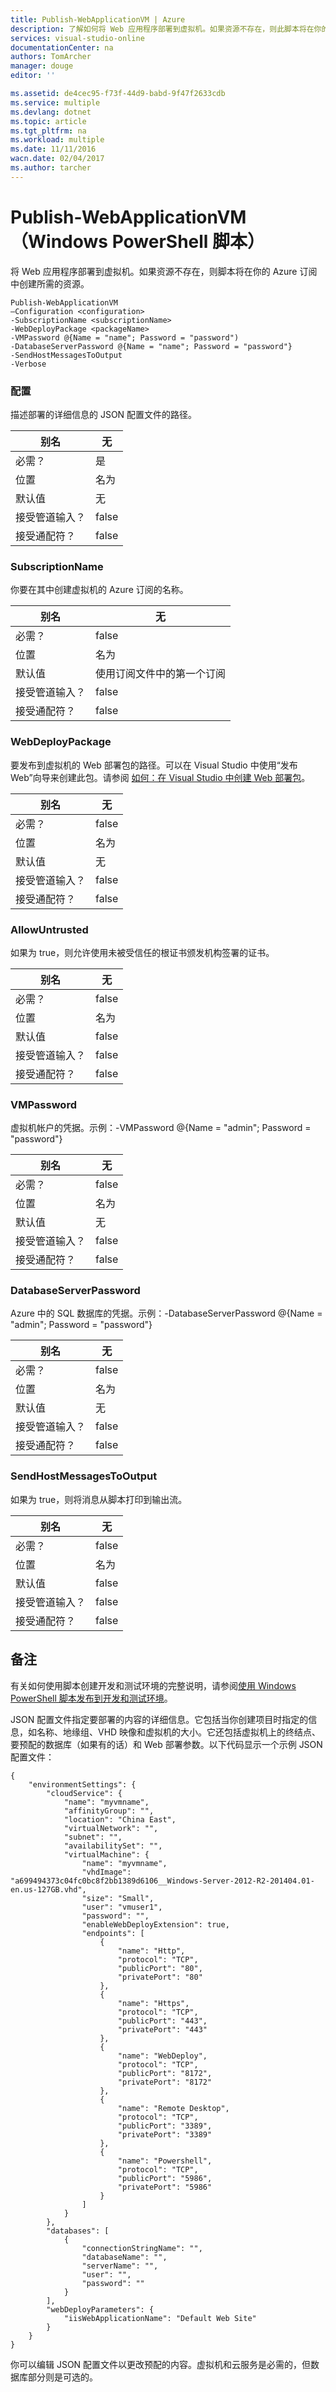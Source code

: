 ```yaml
---
title: Publish-WebApplicationVM | Azure
description: 了解如何将 Web 应用程序部署到虚拟机。如果资源不存在，则此脚本将在你的 Azure 订阅中创建所需的资源。
services: visual-studio-online
documentationCenter: na
authors: TomArcher
manager: douge
editor: ''

ms.assetid: de4cec95-f73f-44d9-babd-9f47f2633cdb
ms.service: multiple
ms.devlang: dotnet
ms.topic: article
ms.tgt_pltfrm: na
ms.workload: multiple
ms.date: 11/11/2016
wacn.date: 02/04/2017
ms.author: tarcher
---
```


# Publish-WebApplicationVM（Windows PowerShell 脚本）

将 Web 应用程序部署到虚拟机。如果资源不存在，则脚本将在你的 Azure 订阅中创建所需的资源。

```
Publish-WebApplicationVM
–Configuration <configuration>
-SubscriptionName <subscriptionName>
-WebDeployPackage <packageName>
-VMPassword @{Name = "name"; Password = "password")
-DatabaseServerPassword @{Name = "name"; Password = "password"}
-SendHostMessagesToOutput
-Verbose
```

### 配置

描述部署的详细信息的 JSON 配置文件的路径。

|别名|无|
|---|---|
|必需？|是|
|位置|名为|
|默认值|无|
|接受管道输入？|false|
|接受通配符？|false|

### SubscriptionName

你要在其中创建虚拟机的 Azure 订阅的名称。

|别名|无|
|---|---|
|必需？|false|
|位置|名为|
|默认值|使用订阅文件中的第一个订阅|
|接受管道输入？|false|
|接受通配符？|false|

### WebDeployPackage

要发布到虚拟机的 Web 部署包的路径。可以在 Visual Studio 中使用“发布 Web”向导来创建此包。请参阅 [如何：在 Visual Studio 中创建 Web 部署包](https://msdn.microsoft.com/zh-cn/library/dd465323.aspx)。

|别名|无|
|---|---|
|必需？|false|
|位置|名为|
|默认值|无|
|接受管道输入？|false|
|接受通配符？|false|

### AllowUntrusted

如果为 true，则允许使用未被受信任的根证书颁发机构签署的证书。

|别名|无|
|---|---|
|必需？|false|
|位置|名为|
|默认值|false|
|接受管道输入？|false|
|接受通配符？|false|

### VMPassword

虚拟机帐户的凭据。示例：-VMPassword @{Name = "admin"; Password = "password"}

|别名|无|
|---|---|
|必需？|false|
|位置|名为|
|默认值|无|
|接受管道输入？|false|
|接受通配符？|false|

### DatabaseServerPassword

Azure 中的 SQL 数据库的凭据。示例：-DatabaseServerPassword @{Name = "admin"; Password = "password"}

|别名|无|
|---|---|
|必需？|false|
|位置|名为|
|默认值|无|
|接受管道输入？|false|
|接受通配符？|false|

### SendHostMessagesToOutput

如果为 true，则将消息从脚本打印到输出流。

|别名|无|
|---|---|
|必需？|false|
|位置|名为|
|默认值|false|
|接受管道输入？|false|
|接受通配符？|false|

## 备注

有关如何使用脚本创建开发和测试环境的完整说明，请参阅[使用 Windows PowerShell 脚本发布到开发和测试环境](./vs-azure-tools-publishing-using-powershell-scripts.md)。

JSON 配置文件指定要部署的内容的详细信息。它包括当你创建项目时指定的信息，如名称、地缘组、VHD 映像和虚拟机的大小。它还包括虚拟机上的终结点、要预配的数据库（如果有的话）和 Web 部署参数。以下代码显示一个示例 JSON 配置文件：

```
{
    "environmentSettings": {
        "cloudService": {
            "name": "myvmname",
            "affinityGroup": "",
            "location": "China East",
            "virtualNetwork": "",
            "subnet": "",
            "availabilitySet": "",
            "virtualMachine": {
                "name": "myvmname",
                "vhdImage": "a699494373c04fc0bc8f2bb1389d6106__Windows-Server-2012-R2-201404.01-en.us-127GB.vhd",
                "size": "Small",
                "user": "vmuser1",
                "password": "",
                "enableWebDeployExtension": true,
                "endpoints": [
                    {
                        "name": "Http",
                        "protocol": "TCP",
                        "publicPort": "80",
                        "privatePort": "80"
                    },
                    {
                        "name": "Https",
                        "protocol": "TCP",
                        "publicPort": "443",
                        "privatePort": "443"
                    },
                    {
                        "name": "WebDeploy",
                        "protocol": "TCP",
                        "publicPort": "8172",
                        "privatePort": "8172"
                    },
                    {
                        "name": "Remote Desktop",
                        "protocol": "TCP",
                        "publicPort": "3389",
                        "privatePort": "3389"
                    },
                    {
                        "name": "Powershell",
                        "protocol": "TCP",
                        "publicPort": "5986",
                        "privatePort": "5986"
                    }
                ]
            }
        },
        "databases": [
            {
                "connectionStringName": "",
                "databaseName": "",
                "serverName": "",
                "user": "",
                "password": ""
            }
        ],
        "webDeployParameters": {
            "iisWebApplicationName": "Default Web Site"
        }
    }
}
```

你可以编辑 JSON 配置文件以更改预配的内容。虚拟机和云服务是必需的，但数据库部分则是可选的。

<!---HONumber=Mooncake_0509_2016-->